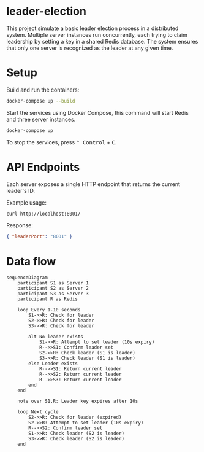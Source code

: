 # leader-election

This project simulate a basic leader election process in a distributed system. Multiple server instances run concurrently, each trying to claim leadership by setting a key in a shared Redis database. The system ensures that only one server is recognized as the leader at any given time.

# Setup

Build and run the containers:

```bash
docker-compose up --build
```

Start the services using Docker Compose, this command will start Redis and three server instances.

```bash
docker-compose up
```

To stop the services, press <kbd>⌃ Control</kbd> + <kbd>C</kbd>.

# API Endpoints

Each server exposes a single HTTP endpoint that returns the current leader's ID.

Example usage:

```bash
curl http://localhost:8001/
```

Response:

```json
{ "leaderPort": "8001" }
```

# Data flow

```mermaid
sequenceDiagram
    participant S1 as Server 1
    participant S2 as Server 2
    participant S3 as Server 3
    participant R as Redis

    loop Every 1-10 seconds
        S1->>R: Check for leader
        S2->>R: Check for leader
        S3->>R: Check for leader

        alt No leader exists
            S1->>R: Attempt to set leader (10s expiry)
            R-->>S1: Confirm leader set
            S2->>R: Check leader (S1 is leader)
            S3->>R: Check leader (S1 is leader)
        else Leader exists
            R-->>S1: Return current leader
            R-->>S2: Return current leader
            R-->>S3: Return current leader
        end
    end

    note over S1,R: Leader key expires after 10s

    loop Next cycle
        S2->>R: Check for leader (expired)
        S2->>R: Attempt to set leader (10s expiry)
        R-->>S2: Confirm leader set
        S1->>R: Check leader (S2 is leader)
        S3->>R: Check leader (S2 is leader)
    end
```
